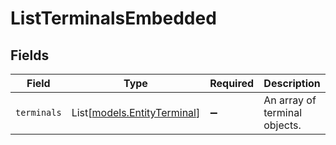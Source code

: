 # ListTerminalsEmbedded


## Fields

| Field                                                      | Type                                                       | Required                                                   | Description                                                |
| ---------------------------------------------------------- | ---------------------------------------------------------- | ---------------------------------------------------------- | ---------------------------------------------------------- |
| `terminals`                                                | List[[models.EntityTerminal](../models/entityterminal.md)] | :heavy_minus_sign:                                         | An array of terminal objects.                              |